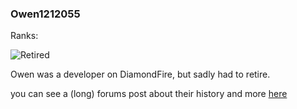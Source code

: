 ### Owen1212055
Ranks:

![Retired](https://img.shields.io/static/v1?label=&message=Retired&color=00a7a7)

Owen was a developer on DiamondFire, but sadly had to retire.

you can see a (long) forums post about their history and more [here](https://mcdiamondfire.com/threads/a-final-thank-you.1664/)